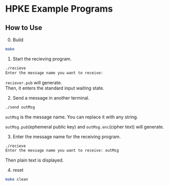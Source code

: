 # HPKE Example Programs

## How to Use

0. Build

```sh
make
```

1. Start the recieving program.

```sh
./recieve
Enter the message name you want to receive: 
```

`reciever.pub` will generate.  
Then, it enters the standard input waiting state.


2. Send a message in another terminal.

```sh
./send outMsg
```

`outMsg` is the message name. You can replace it with any string.

`outMsg.pub`(ephemeral public key) and `outMsg.enc`(cipher text) will generate.  


3. Enter the message name for the receiving program.

```sh
./recieve
Enter the message name you want to receive: outMsg
```

Then plain text is displayed.

4. reset

```sh
make clean
```
